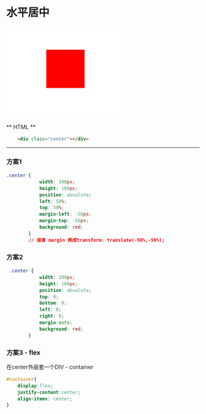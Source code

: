 # 水平居中

![](/assets/企业微信截图_15324824123718.png)

** HTML **

```html
    <div class="center"></div>
```

<hr/>

### 方案1

```css
.center {
            width: 100px;
            height: 100px;
            position: absolute;
            left: 50%;
            top: 50%;
            margin-left: -50px;
            margin-top: -50px;
            background: red;
        }
        // 或者 margin 换成transform: translate(-50%,-50%);
```

### 方案2

```css
 .center {
            width: 100px;
            height: 100px;
            position: absolute;
            top: 0;
            bottom: 0;
            left: 0;
            right: 0;
            margin:auto;
            background: red;
        }
```

### 方案3 - flex
在center外层套一个DIV - container
```css
#container{
    display:flex;
    justify-content:center;
    align-items: center;
}
```